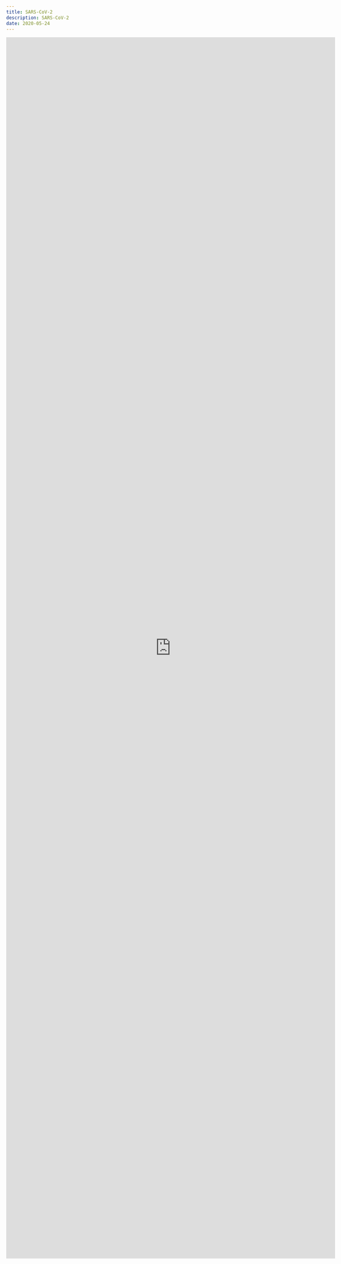 ```yaml
---
title: SARS-CoV-2
description: SARS-CoV-2
date: 2020-05-24
---
```

<body style="margin:0">
<iframe src="https://docs.google.com/document/d/e/2PACX-1vRT5d86OgLmuWVyRJWcFrZMmqbFmgWlA8vwGennzf6K4AsC5dOmsGhrrzczF9YX6xcHh0dWHAm37JvT/pub?embedded=true" style="border: none; width: 90vw; height: 80vh"></iframe>